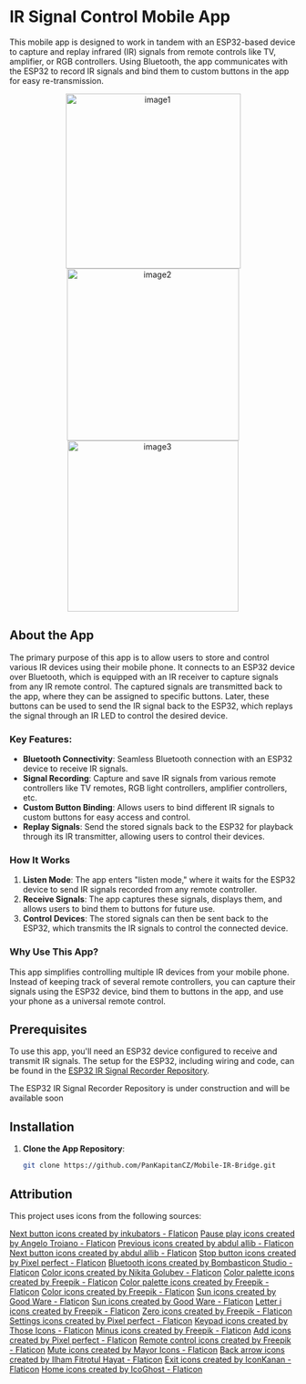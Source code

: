 # IR Signal Control Mobile App

This mobile app is designed to work in tandem with an ESP32-based device to capture and replay infrared (IR) signals from remote controls like TV, amplifier, or RGB controllers. Using Bluetooth, the app communicates with the ESP32 to record IR signals and bind them to custom buttons in the app for easy re-transmission.

<p align="center">
  <img src="https://github.com/user-attachments/assets/a06a844f-322d-435c-93a6-67e4fe166b8d" alt="image1" width="307"/>
  <img src="https://github.com/user-attachments/assets/28524f31-5243-42f4-bd42-e8bc1e1f2ff6" alt="image2" width="302"/>
  <img src="https://github.com/user-attachments/assets/c2f8dc87-7725-4313-bcb9-8013558ff57a" alt="image3" width="300"/>
</p>

## About the App

The primary purpose of this app is to allow users to store and control various IR devices using their mobile phone. It connects to an ESP32 device over Bluetooth, which is equipped with an IR receiver to capture signals from any IR remote control. The captured signals are transmitted back to the app, where they can be assigned to specific buttons. Later, these buttons can be used to send the IR signal back to the ESP32, which replays the signal through an IR LED to control the desired device.

### Key Features:
- **Bluetooth Connectivity**: Seamless Bluetooth connection with an ESP32 device to receive IR signals.
- **Signal Recording**: Capture and save IR signals from various remote controllers like TV remotes, RGB light controllers, amplifier controllers, etc.
- **Custom Button Binding**: Allows users to bind different IR signals to custom buttons for easy access and control.
- **Replay Signals**: Send the stored signals back to the ESP32 for playback through its IR transmitter, allowing users to control their devices.

### How It Works

1. **Listen Mode**: The app enters "listen mode," where it waits for the ESP32 device to send IR signals recorded from any remote controller.
2. **Receive Signals**: The app captures these signals, displays them, and allows users to bind them to buttons for future use.
3. **Control Devices**: The stored signals can then be sent back to the ESP32, which transmits the IR signals to control the connected device.

### Why Use This App?

This app simplifies controlling multiple IR devices from your mobile phone. Instead of keeping track of several remote controllers, you can capture their signals using the ESP32 device, bind them to buttons in the app, and use your phone as a universal remote control.

## Prerequisites

To use this app, you'll need an ESP32 device configured to receive and transmit IR signals. The setup for the ESP32, including wiring and code, can be found in the [ESP32 IR Signal Recorder Repository](https://github.com/yourusername/esp32-ir-signal-recorder).

The ESP32 IR Signal Recorder Repository is under construction and will be available soon

## Installation

1. **Clone the App Repository**:
   ```bash
   git clone https://github.com/PanKapitanCZ/Mobile-IR-Bridge.git

## Attribution

This project uses icons from the following sources:

<a href="https://www.flaticon.com/free-icons/next-button" title="next button icons">Next button icons created by inkubators - Flaticon</a>
<a href="https://www.flaticon.com/free-icons/pause-play" title="pause play icons">Pause play icons created by Angelo Troiano - Flaticon</a>
<a href="https://www.flaticon.com/free-icons/previous" title="previous icons">Previous icons created by abdul allib - Flaticon</a>
<a href="https://www.flaticon.com/free-icons/next-button" title="next button icons">Next button icons created by abdul allib - Flaticon</a>
<a href="https://www.flaticon.com/free-icons/stop-button" title="stop button icons">Stop button icons created by Pixel perfect - Flaticon</a>
<a href="https://www.flaticon.com/free-icons/bluetooth" title="bluetooth icons">Bluetooth icons created by Bombasticon Studio - Flaticon</a>
<a href="https://www.flaticon.com/free-icons/color" title="color icons">Color icons created by Nikita Golubev - Flaticon</a>
<a href="https://www.flaticon.com/free-icons/color-palette" title="color palette icons">Color palette icons created by Freepik - Flaticon</a>
<a href="https://www.flaticon.com/free-icons/color-palette" title="color palette icons">Color palette icons created by Freepik - Flaticon</a>
<a href="https://www.flaticon.com/free-icons/color" title="color icons">Color icons created by Freepik - Flaticon</a>
<a href="https://www.flaticon.com/free-icons/sun" title="sun icons">Sun icons created by Good Ware - Flaticon</a>
<a href="https://www.flaticon.com/free-icons/sun" title="sun icons">Sun icons created by Good Ware - Flaticon</a>
<a href="https://www.flaticon.com/free-icons/letter-i" title="letter i icons">Letter i icons created by Freepik - Flaticon</a>
<a href="https://www.flaticon.com/free-icons/zero" title="zero icons">Zero icons created by Freepik - Flaticon</a>
<a href="https://www.flaticon.com/free-icons/settings" title="settings icons">Settings icons created by Pixel perfect - Flaticon</a>
<a href="https://www.flaticon.com/free-icons/keypad" title="keypad icons">Keypad icons created by Those Icons - Flaticon</a>
<a href="https://www.flaticon.com/free-icons/minus" title="minus icons">Minus icons created by Freepik - Flaticon</a>
<a href="https://www.flaticon.com/free-icons/add" title="add icons">Add icons created by Pixel perfect - Flaticon</a>
<a href="https://www.flaticon.com/free-icons/remote-control" title="remote control icons">Remote control icons created by Freepik - Flaticon</a>
<a href="https://www.flaticon.com/free-icons/mute" title="mute icons">Mute icons created by Mayor Icons - Flaticon</a>
<a href="https://www.flaticon.com/free-icons/back-arrow" title="back arrow icons">Back arrow icons created by Ilham Fitrotul Hayat - Flaticon</a>
<a href="https://www.flaticon.com/free-icons/exit" title="exit icons">Exit icons created by IconKanan - Flaticon</a>
<a href="https://www.flaticon.com/free-icons/home" title="home icons">Home icons created by IcoGhost - Flaticon</a>
